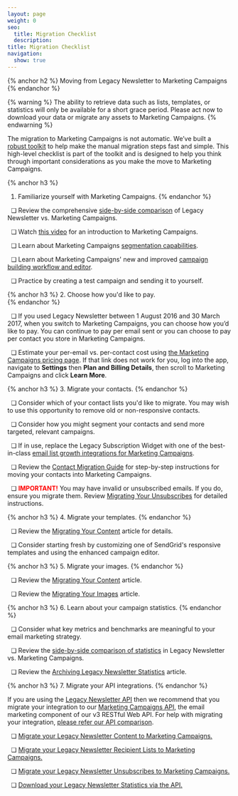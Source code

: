 ```yaml
---
layout: page
weight: 0
seo:
  title: Migration Checklist
  description:
title: Migration Checklist
navigation:
  show: true
---
```


{% anchor h2 %}
Moving from Legacy Newsletter to Marketing Campaigns
{% endanchor %}

{% warning %}
The ability to retrieve data such as lists, templates, or statistics will only be available for a short grace period. Please act now to download your data or migrate any assets to Marketing Campaigns.
{% endwarning %}

The migration to Marketing Campaigns is not automatic. We’ve built a [robust toolkit]({{root_url}}/User_Guide/Legacy_Newsletter/Legacy_Newsletter_Migration/index.html) to help make the manual migration steps fast and simple. This high-level checklist is part of the toolkit and is designed to help you think through important considerations as you make the move to Marketing Campaigns.

{% anchor h3 %}
1. Familiarize yourself with Marketing Campaigns.
{% endanchor %}

&nbsp; &#x274f; Review the comprehensive [side-by-side comparison]({{root_url}}/User_Guide/Legacy_Newsletter/Legacy_Newsletter_Migration/Side_by_Side_Comparisons/index.html) of Legacy Newsletter vs. Marketing Campaigns.

&nbsp; &#x274f; Watch [this video]({{root_url}}/User_Guide/Legacy_Newsletter/Legacy_Newsletter_Migration/index.html) for an introduction to Marketing Campaigns.

&nbsp; &#x274f; Learn about Marketing Campaigns [segmentation capabilities]({{root_url}}/User_Guide/Marketing_Campaigns/lists.html).

&nbsp; &#x274f; Learn about Marketing Campaigns' new and improved [campaign building workflow and editor]({{root_url}}/User_Guide/Legacy_Newsletter/Legacy_Newsletter_Migration/Side_by_Side_Comparisons/campaign_building.html).

&nbsp; &#x274f; Practice by creating a test campaign and sending it to yourself.

{% anchor h3 %}
2. Choose how you'd like to pay.  
{% endanchor %}

&nbsp; &#x274f; If you used Legacy Newsletter between 1 August 2016 and 30 March 2017, when you switch to Marketing Campaigns, you can choose how you’d like to pay. You can continue to pay per email sent or you can choose to pay per contact you store in Marketing Campaigns.

&nbsp; &#x274f; Estimate your per-email vs. per-contact cost using [the Marketing Campaigns pricing page]( https://app.sendgrid.com/settings/choose_how_you_pay). If that link does not work for you, log into the app, navigate to **Settings** then **Plan and Billing Details**, then scroll to Marketing Campaigns and click **Learn More**. 

{% anchor h3 %}
3. Migrate your contacts.
{% endanchor %}

&nbsp; &#x274f; Consider which of your contact lists you'd like to migrate. You may wish to use this opportunity to remove old or non-responsive contacts.

&nbsp; &#x274f; Consider how you might segment your contacts and send more targeted, relevant campaigns.

&nbsp; &#x274f; If in use, replace the Legacy Subscription Widget with one of the best-in-class [email list growth integrations for Marketing Campaigns]({{root_url}}/User_Guide/Legacy_Newsletter/Legacy_Newsletter_Migration/Migration_Tutorials/migrating_recipient_lists.html#-Replacing-the-Legacy-Newsletter-Subscription-Widget).

&nbsp; &#x274f; Review the [Contact Migration Guide]({{root_url}}/User_Guide/Legacy_Newsletter/Legacy_Newsletter_Migration/Migration_Tutorials/migrating_recipient_lists.html) for step-by-step instructions for moving your contacts into Marketing Campaigns.

&nbsp; &#x274f; <b style="color:red">IMPORTANT!</b> You may have invalid or unsubscribed emails. If you do, ensure you migrate them. Review [Migrating Your Unsubscribes]({{root_url}}/User_Guide/Legacy_Newsletter/Legacy_Newsletter_Migration/Migration_Tutorials/migrating_unsubscribes.html) for detailed instructions.

{% anchor h3 %}
4. Migrate your templates.
{% endanchor %}

&nbsp; &#x274f; Review the [Migrating Your Content]({{root_url}}/User_Guide/Legacy_Newsletter/Legacy_Newsletter_Migration/Migration_Tutorials/migrating_content.html) article for details.

&nbsp; &#x274f; Consider starting fresh by customizing one of SendGrid's responsive templates and using the enhanced campaign editor.

{% anchor h3 %}
5. Migrate your images.
{% endanchor %}

&nbsp; &#x274f; Review the [Migrating Your Content]({{root_url}}/User_Guide/Legacy_Newsletter/Legacy_Newsletter_Migration/Migration_Tutorials/migrating_content.html) article.

&nbsp; &#x274f; Review the [Migrating Your Images]({{root_url}}/User_Guide/Legacy_Newsletter/Legacy_Newsletter_Migration/Migration_Tutorials/migrating_images.html) article.

{% anchor h3 %}
6. Learn about your campaign statistics.
{% endanchor %}

&nbsp; &#x274f; Consider what key metrics and benchmarks are meaningful to your email marketing strategy.

&nbsp; &#x274f; Review the [side-by-side comparison of statistics]({{root_url}}/User_Guide/Legacy_Newsletter/Legacy_Newsletter_Migration/Side_by_Side_Comparisons/statistics_reporting.html) in Legacy Newsletter vs. Marketing Campaigns.

&nbsp; &#x274f; Review the [Archiving Legacy Newsletter Statistics]({{root_url}}/User_Guide/Legacy_Newsletter/Legacy_Newsletter_Migration/Migration_Tutorials/downloading_historical_statistics.html) article.

{% anchor h3 %}
7. Migrate your API integrations.
{% endanchor %}

If you are using the [Legacy Newsletter API]({{root_url}}/API_Reference/Web_API/Legacy_Features/Marketing_Emails_API/index.html) then we recommend that you migrate your integration to our [Marketing Campaigns API]({{root_url}}/API_Reference/Web_API_v3/Marketing_Campaigns/index.html), the email marketing component of our v3 RESTful Web API. For help with migrating your integration, [please refer our API comparison]({{root_url}}/User_Guide/Legacy_Newsletter/Legacy_Newsletter_Migration/Side_by_Side_Comparisons/api_comparison.html).

&nbsp; &#x274f; [Migrate your Legacy Newsletter Content to Marketing Campaigns.]({{root_url}}/User_Guide/Legacy_Newsletter/Legacy_Newsletter_Migration/Migration_Tutorials/api_migration.html)

&nbsp; &#x274f; [Migrate your Legacy Newsletter Recipient Lists to Marketing Campaigns.]({{root_url}}/User_Guide/Legacy_Newsletter/Legacy_Newsletter_Migration/Migration_Tutorials/api_migration.html)

&nbsp; &#x274f; [Migrate your Legacy Newsletter Unsubscribes to Marketing Campaigns.]({{root_url}}/User_Guide/Legacy_Newsletter/Legacy_Newsletter_Migration/Migration_Tutorials/api_migration.html)

&nbsp; &#x274f; [Download your Legacy Newsletter Statistics via the API.]({{root_url}}/User_Guide/Legacy_Newsletter/Legacy_Newsletter_Migration/Migration_Tutorials/api_migration.html)
